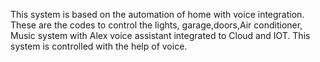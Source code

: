 This system is based on the automation of home with voice integration.
These are the codes to control the lights, garage,doors,Air conditioner, Music system with Alex voice assistant integrated to Cloud and IOT.
This system is controlled with the help of voice.
